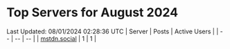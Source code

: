 # Top Servers for August 2024
Last Updated: 08/01/2024 02:28:36 UTC
| Server | Posts | Active Users |
| -- | -- | -- |
| [mstdn.social](https://mstdn.social/tags/PowerShell) | 1 | 1 |

